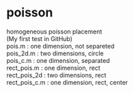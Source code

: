 # poisson
homogeneous poisson placement  
(My first test in GitHub)  
pois.m : one dimension, not separeted  
pois_2d.m : two dimensions, circle  
pois_c.m : one dimension, separated  
rect_pois.m : one dimension, rect  
rect_pois_2d : two dimensions, rect  
rect_pois_c.m	: one dimension, rect, center  